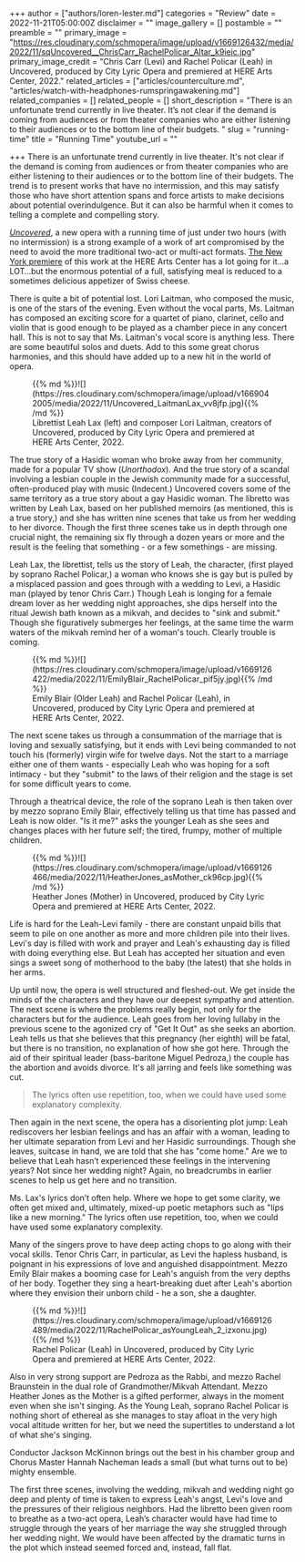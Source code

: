 +++
author = ["authors/loren-lester.md"]
categories = "Review"
date = 2022-11-21T05:00:00Z
disclaimer = ""
image_gallery = []
postamble = ""
preamble = ""
primary_image = "https://res.cloudinary.com/schmopera/image/upload/v1669126432/media/2022/11/sqUncovered__ChrisCarr_RachelPolicar_Altar_k9ieic.jpg"
primary_image_credit = "Chris Carr (Levi) and Rachel Policar (Leah) in Uncovered, produced by City Lyric Opera and premiered at HERE Arts Center, 2022."
related_articles = ["articles/counterculture.md", "articles/watch-with-headphones-rumspringawakening.md"]
related_companies = []
related_people = []
short_description = "There is an unfortunate trend currently in live theater. It’s not clear if the demand is coming from audiences or from theater companies who are either listening to their audiences or to the bottom line of their budgets. "
slug = "running-time"
title = "Running Time"
youtube_url = ""

+++
There is an unfortunate trend currently in live theater. It's not clear if the demand is coming from audiences or from theater companies who are either listening to their audiences or to the bottom line of their budgets. The trend is to present works that have no intermission, and this may satisfy those who have short attention spans and force artists to make decisions about potential overindulgence. But it can also be harmful when it comes to telling a complete and compelling story.

[_Uncovered_](https://www.citylyricopera.org/uncovered), a new opera with a running time of just under two hours (with no intermission) is a strong example of a work of art compromised by the need to avoid the more traditional two-act or multi-act formats. [The New York premiere](https://www.citylyricopera.org/uncovered) of this work at the HERE Arts Center has a lot going for it…a LOT…but the enormous potential of a full, satisfying meal is reduced to a sometimes delicious appetizer of Swiss cheese.

There is quite a bit of potential lost. Lori Laitman, who composed the music, is one of the stars of the evening. Even without the vocal parts, Ms. Laitman has composed an exciting score for a quartet of piano, clarinet, cello and violin that is good enough to be played as a chamber piece in any concert hall. This is not to say that Ms. Laitman's vocal score is anything less. There are some beautiful solos and duets. Add to this some great chorus harmonies, and this should have added up to a new hit in the world of opera.

<figure data-type="image">{{% md %}}![](https://res.cloudinary.com/schmopera/image/upload/v1669042005/media/2022/11/Uncovered_LaitmanLax_vv8jfp.jpg){{% /md %}}

<figcaption>Librettist Leah Lax (left) and composer Lori Laitman, creators of Uncovered, produced by City Lyric Opera and premiered at HERE Arts Center, 2022.</figcaption>  
</figure>

The true story of a Hasidic woman who broke away from her community, made for a popular TV show (_Unorthodox_). And the true story of a scandal involving a lesbian couple in the Jewish community made for a successful, often-produced play with music (Indecent.) Uncovered covers some of the same territory as a true story about a gay Hasidic woman. The libretto was written by Leah Lax, based on her published memoirs (as mentioned, this is a true story,) and she has written nine scenes that take us from her wedding to her divorce. Though the first three scenes take us in depth through one crucial night, the remaining six fly through a dozen years or more and the result is the feeling that something - or a few somethings - are missing.

Leah Lax, the librettist, tells us the story of Leah, the character, (first played by soprano Rachel Policar,) a woman who knows she is gay but is pulled by a misplaced passion and goes through with a wedding to Levi, a Hasidic man (played by tenor Chris Carr.) Though Leah is longing for a female dream lover as her wedding night approaches, she dips herself into the ritual Jewish bath known as a mikvah, and decides to "sink and submit." Though she figuratively submerges her feelings, at the same time the warm waters of the mikvah remind her of a woman's touch. Clearly trouble is coming.

<figure data-type="image">{{% md %}}![](https://res.cloudinary.com/schmopera/image/upload/v1669126422/media/2022/11/EmilyBlair_RachelPolicar_pif5jy.jpg){{% /md %}}

<figcaption>Emily Blair (Older Leah) and Rachel Policar (Leah), in Uncovered, produced by City Lyric Opera and premiered at HERE Arts Center, 2022.</figcaption>  
</figure>

The next scene takes us through a consummation of the marriage that is loving and sexually satisfying, but it ends with Levi being commanded to not touch his (formerly) virgin wife for twelve days. Not the start to a marriage either one of them wants - especially Leah who was hoping for a soft intimacy - but they "submit" to the laws of their religion and the stage is set for some difficult years to come.

Through a theatrical device, the role of the soprano Leah is then taken over by mezzo soprano Emily Blair, effectively telling us that time has passed and Leah is now older. "Is it me?" asks the younger Leah as she sees and changes places with her future self; the tired, frumpy, mother of multiple children.

<figure data-type="image">{{% md %}}![](https://res.cloudinary.com/schmopera/image/upload/v1669126466/media/2022/11/HeatherJones_asMother_ck96cp.jpg){{% /md %}}

<figcaption>Heather Jones (Mother) in Uncovered, produced by City Lyric Opera and premiered at HERE Arts Center, 2022.</figcaption>  
</figure>

Life is hard for the Leah-Levi family - there are constant unpaid bills that seem to pile on one another as more and more children pile into their lives. Levi's day is filled with work and prayer and Leah's exhausting day is filled with doing everything else. But Leah has accepted her situation and even sings a sweet song of motherhood to the baby (the latest) that she holds in her arms.

Up until now, the opera is well structured and fleshed-out. We get inside the minds of the characters and they have our deepest sympathy and attention. The next scene is where the problems really begin, not only for the characters but for the audience. Leah goes from her loving lullaby in the previous scene to the agonized cry of "Get It Out" as she seeks an abortion.  Leah tells us that she believes that this pregnancy (her eighth) will be fatal, but there is no transition, no explanation of how she got here. Through the aid of their spiritual leader (bass-baritone Miguel Pedroza,) the couple has the abortion and avoids divorce. It's all jarring and feels like something was cut.

> The lyrics often use repetition, too, when we could have used some explanatory complexity.

Then again in the next scene, the opera has a disorienting plot jump: Leah rediscovers her lesbian feelings and has an affair with a woman, leading to her ultimate separation from Levi and her Hasidic surroundings. Though she leaves, suitcase in hand, we are told that she has "come home." Are we to believe that Leah hasn’t experienced these feelings in the intervening years? Not since her wedding night? Again, no breadcrumbs in earlier scenes to help us get here and no transition.

Ms. Lax's lyrics don’t often help. Where we hope to get some clarity, we often get mixed and, ultimately, mixed-up poetic metaphors such as "lips like a new morning." The lyrics often use repetition, too, when we could have used some explanatory complexity.

Many of the singers prove to have deep acting chops to go along with their vocal skills. Tenor Chris Carr, in particular, as Levi the hapless husband, is poignant in his expressions of love and anguished disappointment. Mezzo Emily Blair makes a booming case for Leah's anguish from the very depths of her body. Together they sing a heart-breaking duet after Leah's abortion where they envision their unborn child - he a son, she a daughter.

<figure data-type="image">{{% md %}}![](https://res.cloudinary.com/schmopera/image/upload/v1669126489/media/2022/11/RachelPolicar_asYoungLeah_2_izxonu.jpg){{% /md %}}

<figcaption>Rachel Policar (Leah) in Uncovered, produced by City Lyric Opera and premiered at HERE Arts Center, 2022.</figcaption>  
</figure>

Also in very strong support are Pedroza as the Rabbi, and mezzo Rachel Braunstein in the dual role of Grandmother/Mikvah Attendant. Mezzo Heather Jones as the Mother is a gifted performer, always in the moment even when she isn't singing. As the Young Leah, soprano Rachel Policar is nothing short of ethereal as she manages to stay afloat in the very high vocal altitude written for her, but we need the supertitles to understand a lot of what she's singing.

Conductor Jackson McKinnon brings out the best in his chamber group and Chorus Master Hannah Nacheman leads a small (but what turns out to be) mighty ensemble.

The first three scenes, involving the wedding, mikvah and wedding night go deep and plenty of time is taken to express Leah's angst, Levi's love and the pressures of their religious neighbors. Had the libretto been given room to breathe as a two-act opera, Leah’s character would have had time to struggle through the years of her marriage the way she struggled through her wedding night. We would have been affected by the dramatic turns in the plot which instead seemed forced and, instead, fall flat.